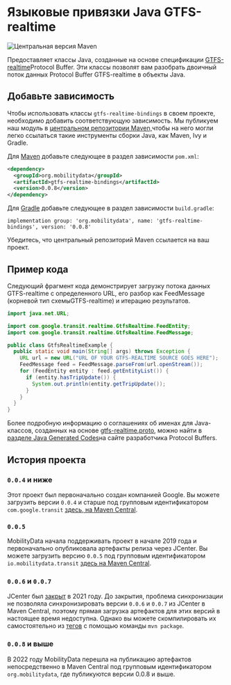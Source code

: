 # Языковые привязки Java GTFS-realtime

![Центральная версия Maven](https://img.shields.io/maven-central/v/org.mobilitydata/gtfs-realtime-bindings.svg)

Предоставляет классы Java, созданные на основе спецификации [GTFS-realtime](https://github.com/google/transit/tree/master/gtfs-realtime)Protocol Buffer. Эти классы позволят вам разобрать двоичный поток данных Protocol Buffer GTFS-realtime в объекты Java.

## Добавьте зависимость

Чтобы использовать классы `gtfs-realtime-bindings` в своем проекте, необходимо добавить соответствующую зависимость. Мы публикуем наш модуль в [центральном репозитории Maven,](http://search.maven.org/)чтобы на него могли легко ссылаться такие инструменты сборки Java, как Maven, Ivy и Gradle.

Для [Maven](http://maven.apache.org/) добавьте следующее в раздел зависимости `pom.xml`:

```xml
<dependency>
  <groupId>org.mobilitydata</groupId>
  <artifactId>gtfs-realtime-bindings</artifactId>
  <version>0.0.8</version>
</dependency>
```

Для [Gradle](https://www.gradle.org/) добавьте следующее в раздел зависимости `build.gradle`:

    implementation group: 'org.mobilitydata', name: 'gtfs-realtime-bindings', version: '0.0.8'

Убедитесь, что центральный репозиторий Maven ссылается на ваш проект.

## Пример кода

Следующий фрагмент кода демонстрирует загрузку потока данных GTFS-realtime с определенного URL, его разбор как FeedMessage (корневой тип схемыGTFS-realtime) и итерацию результатов.

```java
import java.net.URL;

import com.google.transit.realtime.GtfsRealtime.FeedEntity;
import com.google.transit.realtime.GtfsRealtime.FeedMessage;

public class GtfsRealtimeExample {
  public static void main(String[] args) throws Exception {
    URL url = new URL("URL OF YOUR GTFS-REALTIME SOURCE GOES HERE");
    FeedMessage feed = FeedMessage.parseFrom(url.openStream());
    for (FeedEntity entity : feed.getEntityList()) {
      if (entity.hasTripUpdate()) {
        System.out.println(entity.getTripUpdate());
      }
    }
  }
}
```

Более подробную информацию о соглашениях об именах для Java-классов, созданных на основе [gtfs-realtime.proto](https://github.com/google/transit/blob/master/gtfs-realtime/proto/gtfs-realtime.proto), можно найти в [разделе Java Generated Codes](https://developers.google.com/protocol-buffers/docs/reference/java-generated)на сайте разработчика Protocol Buffers.

## История проекта

### `0.0.4` и ниже

Этот проект был первоначально создан компанией Google. Вы можете загрузить версии `0.0.4` и старше под групповым идентификатором `com.google.transit` [здесь, на Maven Central](https://search.maven.org/search?q=g:com.google.transit%20AND%20a:gtfs-realtime-bindings).

### `0.0.5`

MobilityData начала поддерживать проект в начале 2019 года и первоначально опубликовала артефакты релиза через JCenter. Вы можете загрузить версию `0.0.5` под групповым идентификатором `io.mobilitydata.transit` [здесь на Maven Central](https://search.maven.org/artifact/io.mobilitydata.transit/gtfs-realtime-bindings).

### `0.0.6` и `0.0.7`

JCenter был [закрыт](https://jfrog.com/blog/into-the-sunset-bintray-jcenter-gocenter-and-chartcenter/) в 2021 году. До закрытия, проблема синхронизации не позволяла синхронизировать версии `0.0.6` и `0.0.7` из JCenter в Maven Central, поэтому прямая загрузка артефактов для этих версий в настоящее время недоступна. Однако вы можете скомпилировать их самостоятельно из [тегов](https://github.com/MobilityData/gtfs-realtime-bindings/tags) с помощью команды `mvn package`.

### `0.0.8` и выше

В 2022 году MobilityData перешла на публикацию артефактов непосредственно в Maven Central под групповым идентификатором `org.mobilitydata`, где публикуются версии 0.0.8 и выше.
